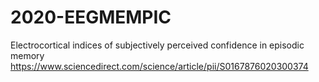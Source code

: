 # 2020-EEGMEMPIC
Electrocortical indices of subjectively perceived confidence in episodic memory https://www.sciencedirect.com/science/article/pii/S0167876020300374
